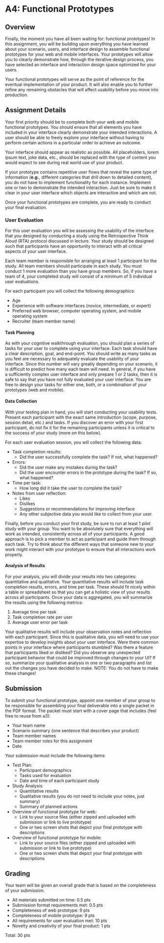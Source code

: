 A4: Functional Prototypes
============================

## Overview

Finally, the moment you have all been waiting for: functional prototypes! In this assignment, you will be building upon everything you have learned about your scenario, users, and interface design to assemble functional prototypes for your web and mobile interfaces. Your prototypes will allow you to clearly demonstrate how, through the iterative design process, you have selected an interface and interaction design space optimized for your users.

Your functional prototypes will serve as the point of reference for the eventual implementation of your product. It will also enable you to further refine any remaining obstacles that will affect usability before you move into production.

## Assignment Details

Your first priority should be to complete both your web and mobile functional prototypes. You should ensure that all elements you have included in your interface clearly demonstrate your intended interactions. A user should be able to freely explore your interface without having to perform certain actions in a particular order to achieve an outcome. 

Your interface should appear as realistic as possible. All placeholders, lorem ipsum text, joke data, etc., should be replaced with the type of content you would expect to see during real world use of your product.

If your prototype contains repetitive user flows that reveal the same type of information (**e.g.**, different categories that drill down to detailed content), you do not have to implement functionality for each instance. Implement one or two to demonstrate the intended interaction. Just be sure to make it clear in your user interface which objects are interactive and which are not.

Once your functional prototypes are complete, you are ready to conduct your final evaluation. 

### User Evaluation

For this user evaluation you will be assessing the usability of the interface that you designed by conducting a study using the Retrospective Think Aloud (RTA) protocol discussed in lecture. Your study should be designed such that participants have an opportunity to interact with all critical aspects of your user interface. 

Each team member is responsible for arranging at least 1 participant for the study. All team members should participate in each study. You must conduct 1 more evaluation than you have group members. So, if you have a team of 4, your completed study will consist of a minimum of 5 individual user evaluations.

For each participant you will collect the following demographics:
* Age
* Experience with software interfaces (novice, intermediate, or expert)
* Preferred web browser, computer operating system, and mobile operating system
* Recruiter (team member name)

#### Task Planning

As with your cognitive walkthrough evaluation, you should plan a series of tasks for your user to complete using your interface. Each task should have a clear description, goal, and end-point. You should write as many tasks as you feel are necessary to adequately evaluate the usability of your interface. Since this number will vary greatly depending on your scenario, it is difficult to predict how many each team will need. In general, if you have a sufficiently complex user interface and only prepare 1 or 2 tasks, then it is safe to say that you have not fully evaluated your user interface. You are free to design your tasks for either one, both, or a combination of your prototypes (web and mobile).

#### Data Collection
With your testing plan in hand, you will start conducting your usability tests. Present each participant with the exact same introduction (scope, purpose, session detail, etc.) and tasks. If you discover an error with your first participant, do not fix it for the remaining participants unless it is critical to the success of your study (more on this below).

For each user evaluation session, you will collect the following data:

* Task completion results:
	* Did the user successfully complete the task? If not, what happened?
* Errors:
	* Did the user make any mistakes during the task?
	* Did the user encounter errors in the prototype during the task? If so, what happened?
* Time per task:
	* How long did it take the user to complete the task?
* Notes from user reflection:
	* Likes
	* Dislikes
	* Suggestions or recommendations for improving interface
	* Any other subjective data you would like to collect from your user.

Finally, before you conduct your first study, be sure to run at least 1 pilot study with your group. You want to be absolutely sure that everything will work as intended, consistently across all of your participants. A good approach is to pick a member to act as participant and guide them through each task. Try to think about the different ways that someone new to your work might interact with your prototype to ensure that all interactions work properly.

#### Analysis of Results

For your analysis, you will divide your results into two categories: quantitative and qualitative. Your quantitative results will include task completion results, errors, and time per task. These should fit nicely within a table or spreadsheet so that you can get a holistic view of your results across all participants. Once your data is aggregated, you will summarize the results using the following metrics:

1. Average time per task
2. Task completion rate per user
3. Average user error per task

Your qualitative results will include your observation notes and reflection with each participant. Since this is qualitative data, you will need to use your expertise to develop insights about your user interface. Were there common points in your interface where participants stumbled? Was there a feature that participants liked or disliked? Did you observe any unexpected participant behavior that could be improved through changes to your UI? If so, summarize your qualitative analysis in one or two paragraphs and list out the changes you have decided to make. NOTE: You do not have to make these changes!

## Submission

To submit your functional prototype, appoint one member of your group to be responsible for assembling your final deliverable into a single packet in the PDF format. The packet must start with a cover page that includes (feel free to reuse from a3):

* Your team name
* Scenario summary (one sentence that describes your product)
* Team member names
* Team member roles for this assignment
* Date

Your submission must include the following items:
* Test Plan:
	* Participant demographics
	* Tasks used for evaluation
	* Date and time of each participant study
* Study Analysis:
	* Quantitative results
	* Qualitative results (you do not need to include your notes, just summary)
	* Summary of planned actions
* Overview of functional prototype for web:
	* Link to your source files (either zipped and uploaded with submission or link to live prototype)
	* One or two screen shots that depict your final prototype with descriptions
* Overview of functional prototype for mobile:
	* Link to your source files (either zipped and uploaded with submission or link to live prototype)
	* One or two screen shots that depict your final prototype with descriptions

## Grading

Your team will be given an overall grade that is based on the completeness of your submission. 

* All materials submitted on time: 0.5 pts
* Submission format requirements met: 0.5 pts
* Completeness of web prototype: 9 pts
* Completeness of mobile prototype: 9 pts
* All requirements for user evaluation met: 10 pts
* Novelty and creativity of your final product: 1 pts

Total: 30 pts






